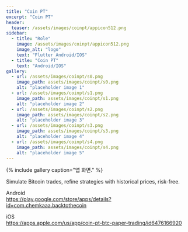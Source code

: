 ```yaml
---
title: "Coin PT"
excerpt: "Coin PT"
header:
  teaser: /assets/images/coinpt/appicon512.png
sidebar:
  - title: "Role"
    image: /assets/images/coinpt/appicon512.png
    image_alt: "logo"
    text: "Flutter Android/IOS"
  - title: "Coin PT"
    text: "Android/IOS"
gallery:
  - url: /assets/images/coinpt/s0.png
    image_path: assets/images/coinpt/s0.png
    alt: "placeholder image 1"
  - url: /assets/images/coinpt/s1.png
    image_path: assets/images/coinpt/s1.png
    alt: "placeholder image 2"
  - url: /assets/images/coinpt/s2.png
    image_path: assets/images/coinpt/s2.png
    alt: "placeholder image 3"
  - url: /assets/images/coinpt/s3.png
    image_path: assets/images/coinpt/s3.png
    alt: "placeholder image 4"
  - url: /assets/images/coinpt/s4.png
    image_path: assets/images/coinpt/s4.png
    alt: "placeholder image 5"
---
```


{% include gallery caption="앱 화면." %}

Simulate Bitcoin trades, refine strategies with historical prices, risk-free.

  Android  
  <https://play.google.com/store/apps/details?id=com.chemkaaa.backtothecoin>  
    
  iOS  
  <https://apps.apple.com/us/app/coin-pt-btc-paper-trading/id6476166920>
